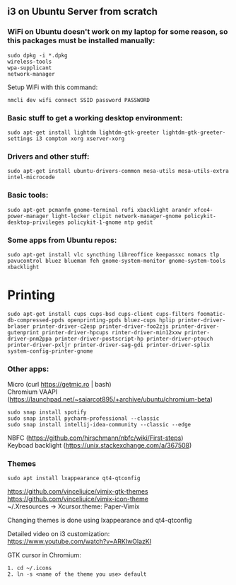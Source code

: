 i3 on Ubuntu Server from scratch
--------------------------------

### WiFi on Ubuntu doesn't work on my laptop for some reason, so this packages must be installed manually:
```
sudo dpkg -i *.dpkg  
wireless-tools
wpa-supplicant
network-manager
``` 

Setup WiFi with this command:  
```
nmcli dev wifi connect SSID password PASSWORD
```

### Basic stuff to get a working desktop environment:
```
sudo apt-get install lightdm lightdm-gtk-greeter lightdm-gtk-greeter-settings i3 compton xorg xserver-xorg
```

### Drivers and other stuff:
```
sudo apt-get install ubuntu-drivers-common mesa-utils mesa-utils-extra intel-microcode
```

### Basic tools:
```
sudo apt-get pcmanfm gnome-terminal rofi xbacklight arandr xfce4-power-manager light-locker clipit network-manager-gnome policykit-desktop-privileges policykit-1-gnome ntp gedit
```

### Some apps from Ubuntu repos:
```
sudo apt-get install vlc syncthing libreoffice keepassxc nomacs tlp pavucontrol bluez blueman feh gnome-system-monitor gnome-system-tools xbacklight
```

# Printing
```
sudo apt-get install cups cups-bsd cups-client cups-filters foomatic-db-compressed-ppds openprinting-ppds bluez-cups hplip printer-driver-brlaser printer-driver-c2esp printer-driver-foo2zjs printer-driver-gutenprint printer-driver-hpcups rinter-driver-min12xxw printer-driver-pnm2ppa printer-driver-postscript-hp printer-driver-ptouch printer-driver-pxljr printer-driver-sag-gdi printer-driver-splix system-config-printer-gnome
```

### Other apps:
Micro (curl https://getmic.ro | bash)  
Chromium VAAPI (https://launchpad.net/~saiarcot895/+archive/ubuntu/chromium-beta)  
```
sudo snap install spotify
sudo snap install pycharm-professional --classic
sudo snap install intellij-idea-community --classic --edge
``` 
NBFC (https://github.com/hirschmann/nbfc/wiki/First-steps)  
Keyboad backlight (https://unix.stackexchange.com/a/367508)  


### Themes
```
sudo apt install lxappearance qt4-qtconfig
```
https://github.com/vinceliuice/vimix-gtk-themes  
https://github.com/vinceliuice/vimix-icon-theme  
~/.Xresources -> Xcursor.theme: Paper-Vimix  

Changing themes is done using lxappearance and qt4-qtconfig

Detailed video on i3 customization:  
https://www.youtube.com/watch?v=ARKIwOlazKI

GTK cursor in Chromium:
```
1. cd ~/.icons
2. ln -s <name of the theme you use> default
```